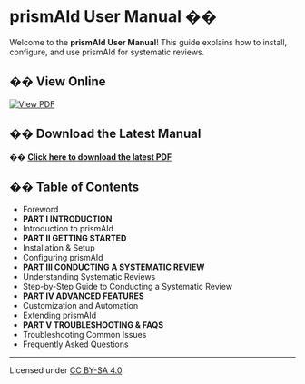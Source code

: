 # prismAId User Manual ��

Welcome to the **prismAId User Manual**! This guide explains how to install, configure, and use prismAId for systematic reviews.

## �� View Online
[![View PDF](https://img.shields.io/badge/View-PDF-red)](https://docs.google.com/gview?url=https://github.com/open-and-sustainable/prismaid_manual/raw/main/prismaid_manual.pdf&embedded=true)

## �� Download the Latest Manual
�� **[Click here to download the latest PDF](https://github.com/open-and-sustainable/prismaid_manual/raw/main/prismaid_manual.pdf)**  

## �� Table of Contents
- Foreword
- **PART I INTRODUCTION**
- Introduction to prismAId
- **PART II GETTING STARTED**
- Installation & Setup
- Configuring prismAId
- **PART III CONDUCTING A SYSTEMATIC REVIEW**
- Understanding Systematic Reviews
- Step-by-Step Guide to Conducting a Systematic Review
- **PART IV ADVANCED FEATURES**
- Customization and Automation
- Extending prismAId
- **PART V TROUBLESHOOTING & FAQS**
- Troubleshooting Common Issues
- Frequently Asked Questions

---

Licensed under [CC BY-SA 4.0](https://creativecommons.org/licenses/by-sa/4.0/).
